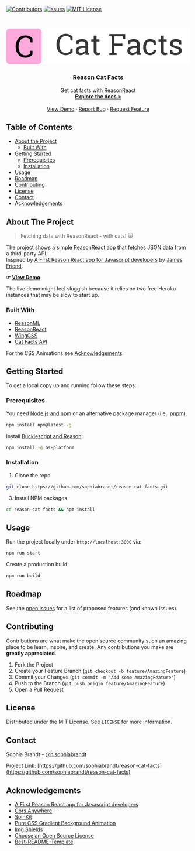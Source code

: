 <!-- PROJECT SHIELDS -->

[![Contributors][contributors-shield]][contributors-url]
[![Issues][issues-shield]][issues-url]
[![MIT License][license-shield]][license-url]

<!-- PROJECT LOGO -->
<br />
<p align="center">
  <a href="https://github.com/sophiabrandt/reason-cat-facts">
    <img src="logo.png" alt="Logo">
  </a>

  <h3 align="center">Reason Cat Facts</h3>

  <p align="center">
    Get cat facts with ReasonReact
    <br />
    <a href="https://github.com/sophiabrandt/reason-cat-facts"><strong>Explore the docs »</strong></a>
    <br />
    <br />
    <a href="https://sophiabrandt.github.io/reason-cat-facts">View Demo</a>
    ·
    <a href="https://github.com/sophiabrandt/reason-cat-facts/issues">Report Bug</a>
    ·
    <a href="https://github.com/sophiabrandt/reason-cat-facts/issues">Request Feature</a>
  </p>
</p>

<!-- TABLE OF CONTENTS -->

## Table of Contents

- [About the Project](#about-the-project)
  - [Built With](#built-with)
- [Getting Started](#getting-started)
  - [Prerequisites](#prerequisites)
  - [Installation](#installation)
- [Usage](#usage)
- [Roadmap](#roadmap)
- [Contributing](#contributing)
- [License](#license)
- [Contact](#contact)
- [Acknowledgements](#acknowledgements)

<!-- ABOUT THE PROJECT -->

## About The Project

> Fetching data with ReasonReact - with cats! 😸

The project shows a simple ReasonReact app that fetches JSON data from a third-party API.  
Inspired by [A First Reason React app for Javascript developers][reasontut] by [James Friend](https://github.com/jsdf).

**☞ [View Demo][demo]**

The live demo might feel sluggish because it relies on two free Heroku instances that may be slow to start up.

### Built With

- [ReasonML](https://reasonml.github.io/)
- [ReasonReact](https://reasonml.github.io/reason-react/)
- [WingCSS](https://github.com/kbrsh/wing)
- [Cat Facts API](https://github.com/alexwohlbruck/cat-facts)

For the CSS Animations see [Acknowledgements](#acknowledgements).

<!-- GETTING STARTED -->

## Getting Started

To get a local copy up and running follow these steps:

### Prerequisites

You need [Node.js and npm](https://www.npmjs.com/get-npm) or an alternative package manager (i.e., [pnpm](https://pnpm.js.org/)).

```sh
npm install npm@latest -g
```

Install [Bucklescript and Reason](https://reasonml.github.io/docs/en/installation):

```sh
npm install -g bs-platform
```

### Installation

1. Clone the repo

```sh
git clone https://github.com/sophiabrandt/reason-cat-facts.git
```

3. Install NPM packages

```sh
cd reason-cat-facts && npm install
```

<!-- USAGE EXAMPLES -->

## Usage

Run the project locally under `http://localhost:3000` via:

```sh
npm run start
```

Create a production build:

```sh
npm run build
```

<!-- ROADMAP -->

## Roadmap

See the [open issues](https://github.com/sophiabrandt/reason-cat-facts/issues) for a list of proposed features (and known issues).

<!-- CONTRIBUTING -->

## Contributing

Contributions are what make the open source community such an amazing place to be learn, inspire, and create. Any contributions you make are **greatly appreciated**.

1. Fork the Project
2. Create your Feature Branch (`git checkout -b feature/AmazingFeature`)
3. Commit your Changes (`git commit -m 'Add some AmazingFeature'`)
4. Push to the Branch (`git push origin feature/AmazingFeature`)
5. Open a Pull Request

<!-- LICENSE -->

## License

Distributed under the MIT License. See `LICENSE` for more information.

<!-- CONTACT -->

## Contact

Sophia Brandt - [@hisophiabrandt](https://twitter.com/hisophiabrandt)

Project Link: [https://github.com/sophiabrandt/reason-cat-facts](https://github.com/sophiabrandt/reason-cat-facts)

<!-- ACKNOWLEDGEMENTS -->

## Acknowledgements

- [A First Reason React app for Javascript developers][reasontut]
- [Cors Anywhere](https://github.com/Rob--W/cors-anywhere)
- [SpinKit](https://github.com/tobiasahlin/SpinKit)
- [Pure CSS Gradient Background Animation](https://codepen.io/P1N2O/pen/pyBNzX)
- [Img Shields](https://shields.io)
- [Choose an Open Source License](https://choosealicense.com)
- [Best-README-Template](https://github.com/othneildrew/Best-README-Template/blob/master/README.md)

<!-- MARKDOWN LINKS & IMAGES -->
<!-- https://www.markdownguide.org/basic-syntax/#reference-style-links -->

[contributors-shield]: https://img.shields.io/github/contributors/sophiabrandt/reason-cat-facts.svg?style=flat-square
[contributors-url]: https://github.com/sophiabrandt/reason-cat-facts/graphs/contributors
[issues-shield]: https://img.shields.io/github/issues/sophiabrandt/reason-cat-facts.svg?style=flat-square
[issues-url]: https://github.com/sophiabrandt/reason-cat-facts/issues
[license-shield]: https://img.shields.io/github/license/sophiabrandt/reason-cat-facts.svg?style=flat-square
[license-url]: https://github.com/sophiabrandt/reason-cat-facts/blob/master/LICENSE.txt
[demo]: https://sophiabrandt.github.io/reason-cat-facts
[reasontut]: https://jamesfriend.com.au/a-first-reason-react-app-for-js-developers
